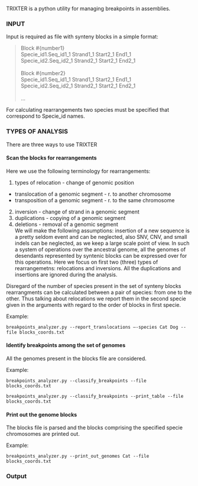 TRIXTER is a python utility for managing breakpoints in assemblies.

### INPUT

Input is required as file with synteny blocks in a simple format:<br />
> Block #{number1}<br />
> Specie_id1.Seq_id1_1  Strand1_1  Start2_1   End1_1<br /> 
> Specie_id2.Seq_id2_1  Strand2_1  Start2_1   End2_1<br />  
> Block #{number2}<br />
> Specie_id1.Seq_id1_1  Strand1_1  Start2_1   End1_1<br /> 
> Specie_id2.Seq_id2_1  Strand2_1  Start2_1   End2_1<br />  
> ...<br />

For calculating rearrangements two species must be specified that correspond to Specie_id names.

### TYPES OF ANALYSIS

There are three ways to use TRIXTER

#### Scan the blocks for rearrangements
Here we use the following terminology for rearrangements:<br /> 
1. types of relocation - change of genomic position <br /> 
- translocation of a genomic segment - r. to another chromosome <br /> 
- transposition of a genomic segment - r. to the same chromosome <br /> 
2. inversion - change of strand in a genomic segment <br /> 
3. duplications - copying of a genomic segment <br /> 
4. deletions - removal of a genomic segment <br /> 
We will make the following assumptions: insertion of a new sequence is a pretty seldom event and can be neglected, also 
SNV, CNV, and small indels can be neglected, as we keep a large scale point of view. 
In such a system of operations over the ancestral genome, all the genomes of desendants represented by syntenic blocks 
can be expressed over for this operations.
Here we focus on first two (three) types of rearrangemetns: relocations and inversions. 
All the duplications and insertions are ignored during the analysis.

Disregard of the number of species present in the set of synteny blocks rearrangments can be calculated between a pair 
of species: from one to the other. Thus talking about relocations we report them in the second specie given in the arguments 
with regard to the order of blocks in first specie.

Example:

    breakpoints_analyzer.py --report_translocations —-species Cat Dog --file blocks_coords.txt
   
#### Identify breakpoints among the set of genomes 

All the genomes present in the blocks file are considered.

Example: 

    breakpoints_analyzer.py --classify_breakpoints --file blocks_coords.txt
    
    breakpoints_analyzer.py --classify_breakpoints --print_table --file blocks_coords.txt
    
#### Print out the genome blocks

The blocks file is parsed and the blocks comprising the specified specie chromosomes are printed out.

Example:

    breakpoints_analyzer.py --print_out_genomes Cat --file blocks_coords.txt

### Output





